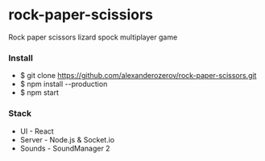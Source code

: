 # rock-paper-scissiors

 Rock paper scissors lizard spock multiplayer game

### Install

 - $ git clone https://github.com/alexanderozerov/rock-paper-scissors.git
 - $ npm install --production
 - $ npm start

### Stack

 - UI - React
 - Server - Node.js & Socket.io
 - Sounds - SoundManager 2
